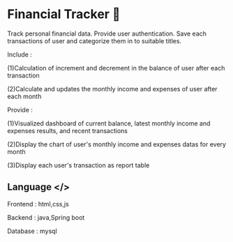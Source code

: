 
# Financial Tracker 💸

Track personal financial data. Provide user authentication. Save each transactions of user and categorize them in to suitable titles.

Include :

  (1)Calculation of increment and decrement in the balance of user after each transaction
  
  (2)Calculate and updates the monthly income and expenses of user after each month
  
Provide :

  (1)Visualized dashboard of current balance, latest monthly income and expenses results, and recent transactions
  
  (2)Display the chart of user's monthly income and expenses datas for every month
  
  (3)Display each user's transaction as report table

## Language </>

Frontend  : html,css,js

Backend  : java,Spring boot

Database : mysql
